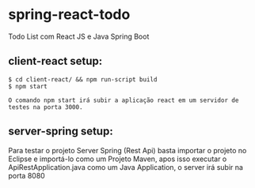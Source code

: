 # spring-react-todo
Todo List com React JS e Java Spring Boot

## client-react setup:

    $ cd client-react/ && npm run-script build
    $ npm start 
    
    O comando npm start irá subir a aplicação react em um servidor de testes na porta 3000.

## server-spring setup:

   Para testar o projeto Server Spring (Rest Api) basta importar o projeto no Eclipse e importá-lo como um Projeto Maven, apos isso executar o ApiRestApplication.java como um Java Application, o server irá subir na porta 8080
